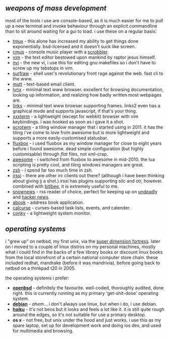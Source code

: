 _weapons of mass development_
-----------------------------

most of the tools i use are console-based, as it is much easier for me
to pull up a new terminal and invoke behaviour through an explicit 
commandline than to sit around waiting for a gui to load. i use these on a 
regular basis:

* [tmux](http://tmux.sourceforge.net) - this alone has increased my
ability to get things done exponentially. bsd-licensed and it doesn't 
suck like screen.
* [cmus](http://cmus.sourceforge.net) - console music player with a
[scrobbler](https://github.com/freshprince/cmuscrobbler).
* [vim](http://vim.org) - the text editor bestowed upon mankind by raptor
jesus himself.
* [nvi](http://www.kotnet.org/~skimo/nvi) - the new vi, i use this for
editing gnu makefiles so i don't have to screw up my tabstops in vim.
* [surfraw](http://surfraw.alioth.debian.org) - shell user's revolutionary
front rage against the web. fast cli to the www. 
* [mutt](http://www.mutt.org) - text-based email client.
* [lynx](http://lynx.isc.org) - minimal text www browser. excellent for
browsing documentation, looking up information, and realizing how badly
written most webpages are.
* [links](http://links.sourceforge.net) - minimal text www browser 
supporting frames. links2 even has a graphical mode and supports javascript,
if that's your thing.
* [xxxterm](https://opensource.conformal.com/wiki/XXXTerm) - a lightweight
(except for webkit) browser with vim keybindings. i was hooked as soon as 
i gave it a shot.    
* [scrotwm](https://opensource.conformal.com/wiki/scrotwm) - a tiling window
manager that i started using in 2011. it has the tiling i've come to love from
awesome but is more lightweight and supports a more easily-customised 
statusbar.     
* [fluxbox](http://www.fluxbox.org) -  i used fluxbox as my window manager for 
close to eight years before i found awesome. dead simple configuration (but 
highly customisable) through _flat_ files, not xml-crap.    
* [awesome](http://awesome.naquadah.org) - i switched from fluxbox to awesome
in mid-2010. the lua scripting is pretty cool, and tiling windows managers
are great.    
* [zsh](http://www.zsh.org) - i spend far too much time in zsh.     
* [irssi](http://www.irssi.org) - there are other irc clients out there?
(although i have been thinking about giving 
[ii](http://tools.suckless.org/ii/) a shot.) irssi has plugins supporting
silc and otr, however. combined with [bitlbee](http://www.bitlbee.org),
it is extremely useful to me. 
* [snownews](http://kiza.kcore.de/software/snownews/) - rss reader of 
choice, perfect for keeping up on [undeadly](http://www.undeadly.org) and
[hacker news](http://news.ycombinator.com).
* [abook](http://abook.sourceforge.net) - address book application.
* [calcurse](http://culot.org/calcurse) - curses-based task lists, events,
and calender.
* [conky](http://conky.sourceforge.net) - a lightweight system monitor.   


_operating systems_
-------------------

i "grew up" on netbsd, my first unix, via the 
[super dimension fortress](http://www.sdf.org). later on i moved to a
couple of linux distros on my personal machines, mostly what i could find
in the backs of a few library books or discount linux books from the local
storefront of a certain national computer store chain. these included 
redhat, mandrake (before it was mandrivia), before going back to netbsd
on a thinkpad t20 in 2005. 

the operating systems i prefer:
* **[openbsd](http://www.openbsd.org)** - definitely the favourite. 
well-coded, thoroughly audited, done right. this is currently running as my
primary 'get-shit-done' operating system.
* **[debian](http://www.debian.org)** - _ahem_... i don't always use linux, but when i do, i use debian.
* **[haiku](http://www.haiku-os.org)** - it's not beos but it looks and 
feels a lot like it. it is still quite rough around the edges, so it's not
suitable for use a primary desktop.
* **os x** - not free, but unix under the hood and just works. i use this as 
my spare laptop, set up for development work and doing ios dev, and used for
multimedia and browsing.    


